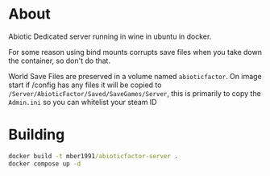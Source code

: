 # About

Abiotic Dedicated server running in wine in ubuntu in docker.

For some reason using bind mounts corrupts save files when you take down the container, so don't do that.

World Save Files are preserved in a volume named `abioticfactor`. On image start if /config has any files it will be copied to `/Server/AbioticFactor/Saved/SaveGames/Server`, this is primarily to copy the `Admin.ini` so you can whitelist your steam ID

# Building

```cmd
docker build -t mber1991/abioticfactor-server .
docker compose up -d
```